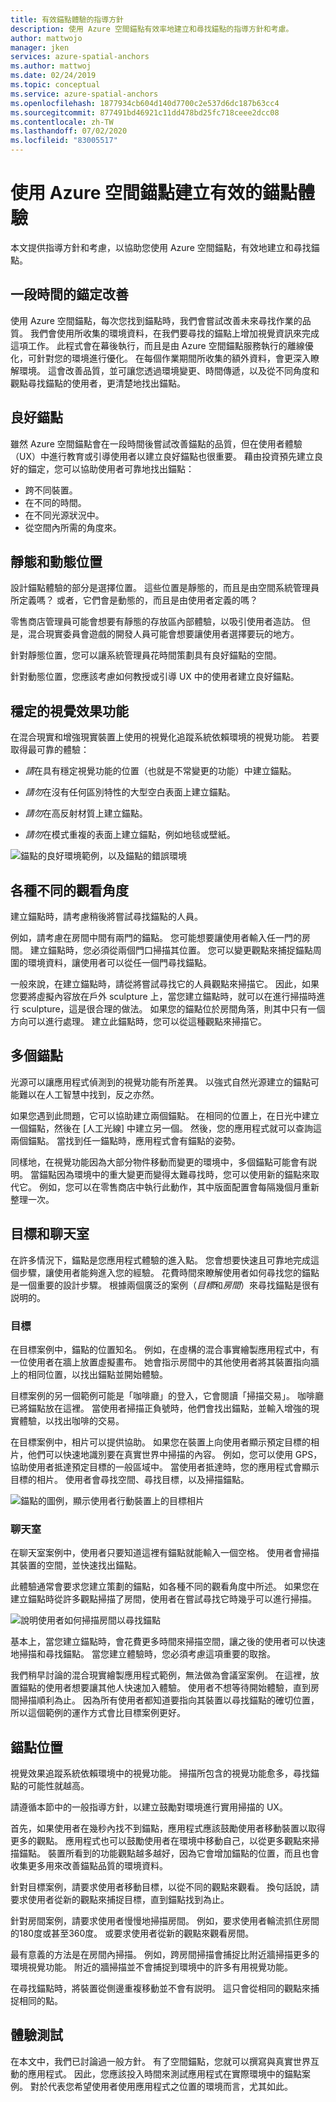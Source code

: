 ```yaml
---
title: 有效錨點體驗的指導方針
description: 使用 Azure 空間錨點有效率地建立和尋找錨點的指導方針和考慮。
author: mattwojo
manager: jken
services: azure-spatial-anchors
ms.author: mattwoj
ms.date: 02/24/2019
ms.topic: conceptual
ms.service: azure-spatial-anchors
ms.openlocfilehash: 1877934cb604d140d7700c2e537d6dc187b63cc4
ms.sourcegitcommit: 877491bd46921c11dd478bd25fc718ceee2dcc08
ms.contentlocale: zh-TW
ms.lasthandoff: 07/02/2020
ms.locfileid: "83005517"
---
```

# <a name="create-an-effective-anchor-experience-by-using-azure-spatial-anchors"></a>使用 Azure 空間錨點建立有效的錨點體驗

本文提供指導方針和考慮，以協助您使用 Azure 空間錨點，有效地建立和尋找錨點。

## <a name="anchor-improvement-over-time"></a>一段時間的錨定改善

使用 Azure 空間錨點，每次您找到錨點時，我們會嘗試改善未來尋找作業的品質。 我們會使用所收集的環境資料，在我們要尋找的錨點上增加視覺資訊來完成這項工作。 此程式會在幕後執行，而且是由 Azure 空間錨點服務執行的離線優化，可針對您的環境進行優化。 在每個作業期間所收集的額外資料，會更深入瞭解環境。 這會改善品質，並可讓您透過環境變更、時間傳遞，以及從不同角度和觀點尋找錨點的使用者，更清楚地找出錨點。

## <a name="good-anchors"></a>良好錨點

雖然 Azure 空間錨點會在一段時間後嘗試改善錨點的品質，但在使用者體驗（UX）中進行教育或引導使用者以建立良好錨點也很重要。 藉由投資預先建立良好的錨定，您可以協助使用者可靠地找出錨點：

- 跨不同裝置。
- 在不同的時間。
- 在不同光源狀況中。
- 從空間內所需的角度來。

## <a name="static-and-dynamic-locations"></a>靜態和動態位置

設計錨點體驗的部分是選擇位置。 這些位置是靜態的，而且是由空間系統管理員所定義嗎？ 或者，它們會是動態的，而且是由使用者定義的嗎？

零售商店管理員可能會想要有靜態的存放區內部體驗，以吸引使用者造訪。 但是，混合現實委員會遊戲的開發人員可能會想要讓使用者選擇要玩的地方。

針對靜態位置，您可以讓系統管理員花時間策劃具有良好錨點的空間。

針對動態位置，您應該考慮如何教授或引導 UX 中的使用者建立良好錨點。

## <a name="stable-visual-features"></a>穩定的視覺效果功能

在混合現實和增強現實裝置上使用的視覺化追蹤系統依賴環境的視覺功能。 若要取得最可靠的體驗：

- *請*在具有穩定視覺功能的位置（也就是不常變更的功能）中建立錨點。

- *請勿*在沒有任何區別特性的大型空白表面上建立錨點。

- *請勿*在高反射材質上建立錨點。

- *請勿*在模式重複的表面上建立錨點，例如地毯或壁紙。

![錨點的良好環境範例，以及錨點的錯誤環境](./media/stable-visual.png)

## <a name="various-viewing-perspectives"></a>各種不同的觀看角度

建立錨點時，請考慮稍後將嘗試尋找錨點的人員。

例如，請考慮在房間中間有兩門的錨點。 您可能想要讓使用者輸入任一門的房間。 建立錨點時，您必須從兩個門口掃描其位置。 您可以變更觀點來捕捉錨點周圍的環境資料，讓使用者可以從任一個門尋找錨點。

一般來說，在建立錨點時，請從將嘗試尋找它的人員觀點來掃描它。 因此，如果您要將虛擬內容放在戶外 sculpture 上，當您建立錨點時，就可以在進行掃描時進行 sculpture，這是很合理的做法。 如果您的錨點位於房間角落，則其中只有一個方向可以進行處理。 建立此錨點時，您可以從這種觀點來掃描它。

## <a name="multiple-anchors"></a>多個錨點

光源可以讓應用程式偵測到的視覺功能有所差異。 以強式自然光源建立的錨點可能難以在人工智慧中找到，反之亦然。

如果您遇到此問題，它可以協助建立兩個錨點。 在相同的位置上，在日光中建立一個錨點，然後在 [人工光線] 中建立另一個。 然後，您的應用程式就可以查詢這兩個錨點。 當找到任一錨點時，應用程式會有錨點的姿勢。

同樣地，在視覺功能因為大部分物件移動而變更的環境中，多個錨點可能會有説明。 當錨點因為環境中的重大變更而變得太難尋找時，您可以使用新的錨點來取代它。 例如，您可以在零售商店中執行此動作，其中版面配置會每隔幾個月重新整理一次。

## <a name="targets-and-rooms"></a>目標和聊天室

在許多情況下，錨點是您應用程式體驗的進入點。 您會想要快速且可靠地完成這個步驟，讓使用者能夠進入您的經驗。 花費時間來瞭解使用者如何尋找您的錨點是一個重要的設計步驟。 根據兩個廣泛的案例（*目標*和*房間*）來尋找錨點是很有説明的。

### <a name="targets"></a>目標

在目標案例中，錨點的位置知名。 例如，在虛構的混合事實繪製應用程式中，有一位使用者在牆上放置虛擬畫布。 她會指示房間中的其他使用者將其裝置指向牆上的相同位置，以找出錨點並開始體驗。

目標案例的另一個範例可能是「咖啡廳」的登入，它會閱讀「掃描交易」。 咖啡廳已將錨點放在這裡。 當使用者掃描正負號時，他們會找出錨點，並輸入增強的現實體驗，以找出咖啡的交易。

在目標案例中，相片可以提供協助。 如果您在裝置上向使用者顯示預定目標的相片，他們可以快速地識別要在真實世界中掃描的內容。 例如，您可以使用 GPS，協助使用者抵達預定目標的一般區域中。 當使用者抵達時，您的應用程式會顯示目標的相片。 使用者會尋找空間、尋找目標，以及掃描錨點。

![錨點的圖例，顯示使用者行動裝置上的目標相片](./media/start-here-edit.png)

### <a name="rooms"></a>聊天室

在聊天室案例中，使用者只要知道這裡有錨點就能輸入一個空格。 使用者會掃描其裝置的空間，並快速找出錨點。

此體驗通常會要求您建立策劃的錨點，如各種不同的觀看角度中所述。 如果您在建立錨點時從許多觀點掃描了房間，使用者在嘗試尋找它時幾乎可以進行掃描。

![說明使用者如何掃描房間以尋找錨點](./media/scan-room.png)

基本上，當您建立錨點時，會花費更多時間來掃描空間，讓之後的使用者可以快速地掃描和尋找錨點。 當您建立體驗時，您必須考慮這項重要的取捨。

我們稍早討論的混合現實繪製應用程式範例，無法做為會議室案例。 在這裡，放置錨點的使用者想要讓其他人快速加入體驗。 使用者不想等待開始體驗，直到房間掃描順利為止。 因為所有使用者都知道要指向其裝置以尋找錨點的確切位置，所以這個範例的運作方式會比目標案例更好。

## <a name="anchor-location"></a>錨點位置

視覺效果追蹤系統依賴環境中的視覺功能。 掃描所包含的視覺功能愈多，尋找錨點的可能性就越高。

請遵循本節中的一般指導方針，以建立鼓勵對環境進行實用掃描的 UX。

首先，如果使用者在幾秒內找不到錨點，應用程式應該鼓勵使用者移動裝置以取得更多的觀點。 應用程式也可以鼓勵使用者在環境中移動自己，以從更多觀點來掃描錨點。 裝置所看到的功能觀點越多越好，因為它會增加錨點的位置，而且也會收集更多用來改善錨點品質的環境資料。

針對目標案例，請要求使用者移動目標，以從不同的觀點來觀看。 換句話說，請要求使用者從新的觀點來捕捉目標，直到錨點找到為止。

針對房間案例，請要求使用者慢慢地掃描房間。 例如，要求使用者輪流抓住房間的180度或甚至360度。 或要求使用者從新的觀點來觀看房間。

最有意義的方法是在房間內掃描。 例如，跨房間掃描會捕捉比附近牆掃描更多的環境視覺功能。 附近的牆掃描並不會捕捉到環境中的許多有用視覺功能。

在尋找錨點時，將裝置從側邊重複移動並不會有説明。 這只會從相同的觀點來捕捉相同的點。

## <a name="experience-tests"></a>體驗測試

在本文中，我們已討論過一般方針。 有了空間錨點，您就可以撰寫與真實世界互動的應用程式。 因此，您應該投入時間來測試應用程式在實際環境中的錨點案例。 對於代表您希望使用者使用應用程式之位置的環境而言，尤其如此。
